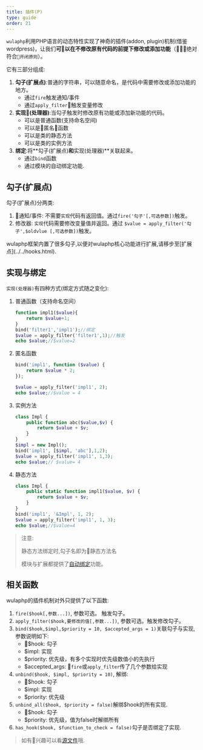 ```yaml
---
title: 插件(P)
type: guide
order: 21
---
```


`wulaphp`利用PHP语言的动态特性实现了神奇的插件(addon, plugin)机制(借鉴wordpress)，让我们**可以在不修改原有代码的前提下修改或添加功能**（绝对符合`开闭原则`）。

它有三部分组成:

1. **勾子(扩展点)**:普通的字符串，可以随意命名，是代码中需要修改或添加功能的地方。
    * 通过`fire`触发通知/事件
    * 通过`apply_filter`触发变量修改
2. **实现(处理器)**:当勾子触发时修改原有功能或添加新功能的代码。
    * 可以是普通函数(支持命名空间)
    * 可以是匿名函数
    * 可以是类的静态方法
    * 可以是类的实例方法
3. **绑定**:将**勾子(扩展点)**和**实现(处理器)**关联起来。
    * 通过`bind`函数
    * 通过模块的自动绑定功能.

## 勾子(扩展点)

勾子(扩展点)分两类:

1. 通知/事件: 不需要`实现`代码有返回值。通过`fire('勾子'[,可选参数])`触发。
2. 修改器: `实现`代码需要修改变量值并返回。通过 `$value = apply_filter('勾子',$oldvlue [,可选参数])`触发。

<p class="tip">
wulaphp框架内置了很多勾子,以便对wulaphp核心功能进行扩展,请移步至[扩展点](../../hooks.html).
</p>

## 实现与绑定

`实现(处理器)`有四种方式(绑定方式随之变化):

1. 普通函数（支持命名空间）
    ```php
    function impl1($value){
        return $value+1;
    }
    bind('filter1','impl1');//绑定
    $value = apply_filter('filter1',1);//触发
    echo $value;//$value=2
    ```
2. 匿名函数
    ```php
    bind('impl1', function ($value) {
        return $value * 2;
    });

    $value = apply_filter('impl1', 2);
    echo $value;//$value = 4
    ```
3. 实例方法
    ```php
    class Impl {
        public function abc($value,$v) {
            return $value + $v;
        }
    }
    $impl = new Impl();
    bind('impl1', [$impl, 'abc'],1,2);
    $value = apply_filter('impl1', 1,3);
    echo $value;// $value= 4
    ```
4. 静态方法
    ```php
    class Impl {
        public static function impl1($value, $v) {
            return $value + $v;
        }
    }
    bind('impl1', '&Impl', 1, 2);
    $value = apply_filter('impl1', 1, 3);
    echo $value;//$value=4
    ```
> 注意:
>
> 静态方法绑定时,勾子名即为静态方法名
>
> 模块与扩展都提供了[自动绑定](module.html#自动绑定)功能。

## 相关函数

wulaphp的插件机制对外只提供了以下函数:

1. `fire($hook[,参数...])`, 参数可选。 触发勾子。
2. `apply_filter($hook,要修改的值[,参数...])`, 参数可选。触发修改勾子。
3. `bind($hook,$impl,$priority = 10, $accepted_args = 1)`关联勾子与实现, 参数说明如下:
    * $hook: 勾子
    * $impl: 实现
    * $priority: 优先级，有多个实现时优先级数值小的先执行
    * $accepted_args: `fire`或`apply_filter`传了几个参数给实现
4. `unbind($hook, $impl, $priority = 10)`, 解绑:
    * $hook: 勾子
    * $impl: 实现
    * $priority: 优先级
5. `unbind_all($hook, $priority = false)`解绑$hook的所有实现.
    * $hook: 勾子
    * $priority: 优先级，值为false时解绑所有
6. `has_hook($hook, $function_to_check = false)`勾子是否绑定了实现.

> 如有兴趣可以看[源文件](https://github.com/ninggf/wulaphp/blob/master/includes/plugin.php)哦.